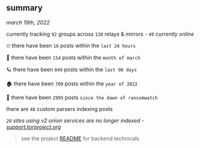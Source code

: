 
## summary
_march 19th, 2022_

currently tracking `92` groups across `130` relays & mirrors - _`49` currently online_

⏲ there have been `16` posts within the `last 24 hours`

🦈 there have been `154` posts within the `month of march`

🪐 there have been `849` posts within the `last 90 days`

🏚 there have been `709` posts within the `year of 2022`

🦕 there have been `2995` posts `since the dawn of ransomwatch`

there are `48` custom parsers indexing posts

_`20` sites using v2 onion services are no longer indexed - [support.torproject.org](https://support.torproject.org/onionservices/v2-deprecation/)_

> see the project [README](https://github.com/thetanz/ransomwatch#ransomwatch--) for backend technicals
